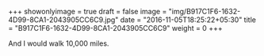 +++
showonlyimage = true
draft = false
image = "img/B917C1F6-1632-4D99-8CA1-2043905CC6C9.jpg"
date = "2016-11-05T18:25:22+05:30"
title = "B917C1F6-1632-4D99-8CA1-2043905CC6C9"
weight = 0
+++

And I would walk 10,000 miles.

